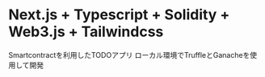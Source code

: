 # Next.js + Typescript + Solidity + Web3.js + Tailwindcss

Smartcontractを利用したTODOアプリ
ローカル環境でTruffleとGanacheを使用して開発
